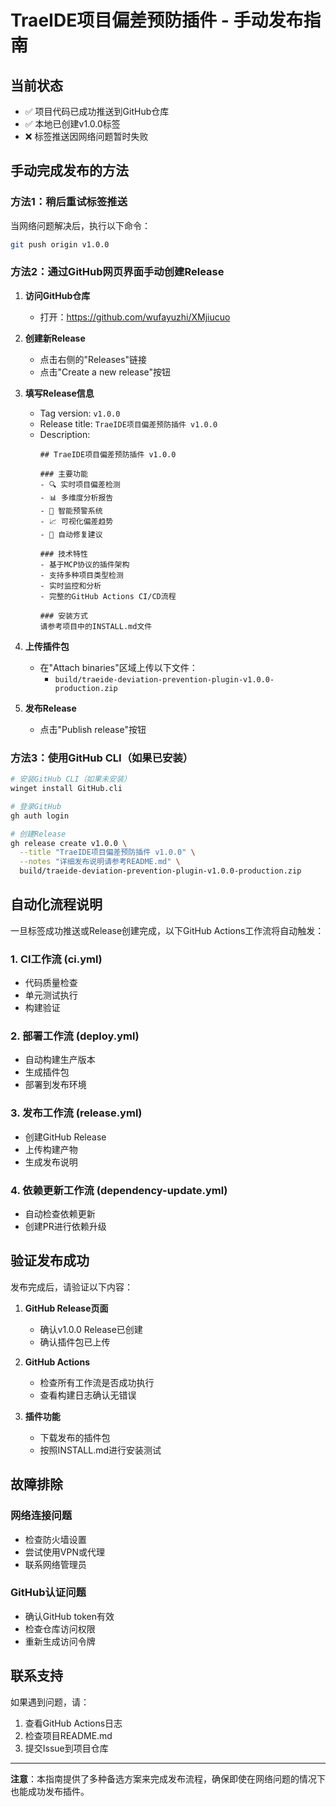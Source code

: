 # TraeIDE项目偏差预防插件 - 手动发布指南

## 当前状态
- ✅ 项目代码已成功推送到GitHub仓库
- ✅ 本地已创建v1.0.0标签
- ❌ 标签推送因网络问题暂时失败

## 手动完成发布的方法

### 方法1：稍后重试标签推送
当网络问题解决后，执行以下命令：
```bash
git push origin v1.0.0
```

### 方法2：通过GitHub网页界面手动创建Release

1. **访问GitHub仓库**
   - 打开：https://github.com/wufayuzhi/XMjiucuo

2. **创建新Release**
   - 点击右侧的"Releases"链接
   - 点击"Create a new release"按钮

3. **填写Release信息**
   - Tag version: `v1.0.0`
   - Release title: `TraeIDE项目偏差预防插件 v1.0.0`
   - Description:
     ```
     ## TraeIDE项目偏差预防插件 v1.0.0
     
     ### 主要功能
     - 🔍 实时项目偏差检测
     - 📊 多维度分析报告
     - 🚨 智能预警系统
     - 📈 可视化偏差趋势
     - 🔧 自动修复建议
     
     ### 技术特性
     - 基于MCP协议的插件架构
     - 支持多种项目类型检测
     - 实时监控和分析
     - 完整的GitHub Actions CI/CD流程
     
     ### 安装方式
     请参考项目中的INSTALL.md文件
     ```

4. **上传插件包**
   - 在"Attach binaries"区域上传以下文件：
     - `build/traeide-deviation-prevention-plugin-v1.0.0-production.zip`

5. **发布Release**
   - 点击"Publish release"按钮

### 方法3：使用GitHub CLI（如果已安装）
```bash
# 安装GitHub CLI（如果未安装）
winget install GitHub.cli

# 登录GitHub
gh auth login

# 创建Release
gh release create v1.0.0 \
  --title "TraeIDE项目偏差预防插件 v1.0.0" \
  --notes "详细发布说明请参考README.md" \
  build/traeide-deviation-prevention-plugin-v1.0.0-production.zip
```

## 自动化流程说明

一旦标签成功推送或Release创建完成，以下GitHub Actions工作流将自动触发：

### 1. CI工作流 (ci.yml)
- 代码质量检查
- 单元测试执行
- 构建验证

### 2. 部署工作流 (deploy.yml)
- 自动构建生产版本
- 生成插件包
- 部署到发布环境

### 3. 发布工作流 (release.yml)
- 创建GitHub Release
- 上传构建产物
- 生成发布说明

### 4. 依赖更新工作流 (dependency-update.yml)
- 自动检查依赖更新
- 创建PR进行依赖升级

## 验证发布成功

发布完成后，请验证以下内容：

1. **GitHub Release页面**
   - 确认v1.0.0 Release已创建
   - 确认插件包已上传

2. **GitHub Actions**
   - 检查所有工作流是否成功执行
   - 查看构建日志确认无错误

3. **插件功能**
   - 下载发布的插件包
   - 按照INSTALL.md进行安装测试

## 故障排除

### 网络连接问题
- 检查防火墙设置
- 尝试使用VPN或代理
- 联系网络管理员

### GitHub认证问题
- 确认GitHub token有效
- 检查仓库访问权限
- 重新生成访问令牌

## 联系支持

如果遇到问题，请：
1. 查看GitHub Actions日志
2. 检查项目README.md
3. 提交Issue到项目仓库

---

**注意**：本指南提供了多种备选方案来完成发布流程，确保即使在网络问题的情况下也能成功发布插件。